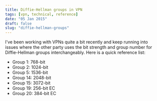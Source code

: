 ```yaml
---
title: Diffie-Hellman groups in VPN
tags: [vpn, technical, reference]
date: "05 Jan 2015"
draft: false
slug: "diffie-hellman-groups"
---
```


I've been working with VPNs quite a bit recently and keep running into issues where the other party uses the bit strength and group number for Diffie-Hellman groups interchangeably. Here is a quick reference list:

+  Group 1: 768-bit
+  Group 2: 1024-bit
+  Group 5: 1536-bit
+  Group 14: 2048-bit
+  Group 15: 3072-bit
+  Group 19: 256-bit EC
+  Group 20: 384-bit EC
